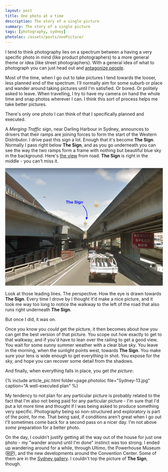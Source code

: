 ```yaml
---
layout: post
title: One photo at a time
description: The story of a single picture
summary: The story of a single picture
tags: [photography, sydney]
photoloc: /assets/posts/onePicture/
---
```


I tend to think photography lies on a spectrum between a having a very specific photo in mind (like product photographers) to a more general theme or idea (like street photographers). With a general idea of what to photograph you can just head out and [antagonize people](https://www.youtube.com/watch?v=kkIWW6vwrvM).

Most of the time, when I go out to take pictures I tend towards the looser, less planned end of the spectrum. I'll normally aim for some suburb or place and wander around taking pictures until I'm satisfied. Or bored. Or politely asked to leave. When travelling, I try to have my camera on hand the whole time and snap photos wherever I can. I think this sort of process helps me take better pictures.

There's only one photo I can think of that I specifically planned and executed.

A *Merging Traffic* sign, near Darling Harbour in Sydney, announces to drivers that their ramps are joining forces to form the start of the Western Distributor. I drive past this sign a lot. Enough that it's become **The Sign**. Normally I pass right below **The Sign**, and as you go underneath you can see the way the two ramps form a frame with nothing but beautiful blue sky in the background. Here's [the view](https://www.google.com/maps/@-33.8743004,151.2003353,3a,39y,260.03h,95.59t/data=!3m6!1e1!3m4!1sRiw1A53IRV60NODc6FmEiw!2e0!7i13312!8i6656) from road. **The Sign** is right in the middle - you can't miss it.

![The view of the sign](/assets/posts/onePicture/theSign.png)

Look at those leading lines. The perspective. How the eye is drawn towards **The Sign**.
Every time I drove by I thought it'd make a nice picture, and it took me way too long to notice the walkway to the left of the road that also runs right underneath **The Sign**.

But once I did, it was on.

Once you know you *could* get the picture, it then becomes about *how* you can get the best version of that picture. You scope out how exactly to get to that walkway, and if you'd have to lean over the railing to get a good view. You wait for some sunny summer weather with a clear blue sky. You leave in the morning, when the sunlight points west, towards **The Sign**. You make sure your lens is wide enough to get everything in shot. You expose for the sky, and hope you can recover some detail from the shadows.

And finally, when everything falls in place, you get *the picture*:

{% include article_pic.html
   folder=page.photoloc
   file="Sydney-13.jpg"
   caption="A well-executed plan"
%}

My tendency to not plan for any particular picture is probably related to the fact that I'm also not being paid for any particular picture - I'm sure that I'd put a lot more time and thought if I was being asked to produce something very specific. Photography being so non-structured and exploratory is part of the point, for me. That being said, if conditions aren't great when I go out I'll sometimes come back for a second pass on a nicer day. I'm not above *some* preparation for a better photo.

On the day, I couldn't justify getting all the way out of the house for just one photo - my "wander around until I'm done" instinct was too strong. I ended up wandering around for a while, through Ultimo, the Powerhouse Museum ([RIP](https://maas.museum/powerhouse-museum/visiting-powerhouse-in-2020-2021/)), and the new developments around the Convention Center. Some of them are in the [Sydney gallery](/photos/sydney/). I couldn't top the picture of **The Sign**, though.
